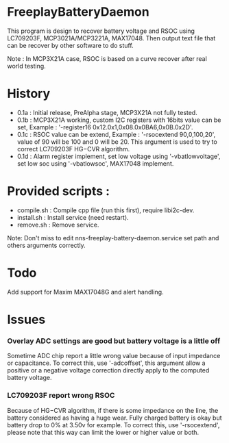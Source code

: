 # FreeplayBatteryDaemon
This program is design to recover battery voltage and RSOC using LC709203F, MCP3021A/MCP3221A, MAX17048. Then output text file that can be recover by other software to do stuff.

Note : In MCP3X21A case, RSOC is based on a curve recover after real world testing.

# History
- 0.1a : Initial release, PreAlpha stage, MCP3X21A not fully tested.
- 0.1b : MCP3X21A working, custom I2C registers with 16bits value can be set, Example : '-register16 0x12.0x1,0x08.0x0BA6,0x0B.0x2D'.
- 0.1c : RSOC value can be extend, Example : '-rsocextend 90,0,100,20', value of 90 will be 100 and 0 will be 20. This argument is used to try to correct LC709203F HG−CVR algorithm.
- 0.1d : Alarm register implement, set low voltage using '-vbatlowvoltage', set low soc using '-vbatlowsoc', MAX17048 implement.

# Provided scripts :
- compile.sh : Compile cpp file (run this first), require libi2c-dev.
- install.sh : Install service (need restart).
- remove.sh : Remove service.

Note: Don't miss to edit nns-freeplay-battery-daemon.service set path and others arguments correctly.

# Todo
Add support for Maxim MAX17048G and alert handling.

# Issues
### Overlay ADC settings are good but battery voltage is a little off
Sometime ADC chip report a little wrong value because of input impedance or capacitance.
To correct this, use '-adcoffset', this argument allow a positive or a negative voltage correction directly apply to the computed battery voltage.

### LC709203F report wrong RSOC
Because of HG−CVR algorithm, if there is some impedance on the line, the battery considered as having a huge wear. Fully charged battery is okay but battery drop to 0% at 3.50v for example.
To correct this, use '-rsocextend', please note that this way can limit the lower or higher value or both.
